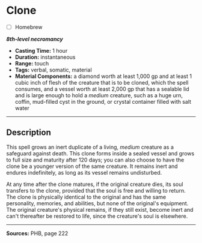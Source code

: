 # Clone
- [ ] Homebrew

***8th-level necromancy***
- **Casting Time:** 1 hour
- **Duration:** instantaneous
- **Range:** touch
- **Tags:** verbal, somatic, material
- **Material Components:** a diamond worth at least 1,000 gp and at least 1 cubic inch of flesh of the creature that is to be cloned, which the spell consumes, and a vessel worth at least 2,000 gp that has a sealable lid and is large enough to hold a *medium* creature, such as a huge urn, coffin, mud-filled cyst in the ground, or crystal container filled with salt water

---

## Description
This spell grows an inert duplicate of a living, *medium* creature as a safeguard against death.
This clone forms inside a sealed vessel and grows to full size and maturity after 120 days; you can also choose to have the clone be a younger version of the same creature.
It remains inert and endures indefinitely, as long as its vessel remains undisturbed.

At any time after the clone matures, if the original creature dies, its soul transfers to the clone, provided that the soul is free and willing to return.
The clone is physically identical to the original and has the same personality, memories, and abilities, but none of the original's equipment.
The original creature's physical remains, if they still exist, become inert and can't thereafter be restored to life, since the creature's soul is elsewhere.

---

**Sources:** PHB, page 222
